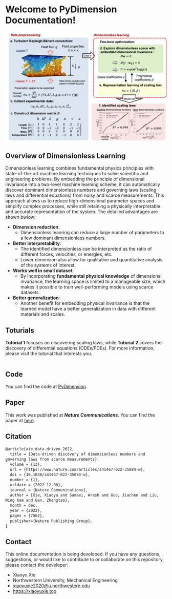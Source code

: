 # Welcome to PyDimension Documentation!

![Schematic](images/schematic.png)

## Overview of Dimensionless Learning

Dimensionless learning combines fundamental physics principles with state-of-the-art machine learning techniques to solve scientific and engineering problems. By embedding the principle of dimensional invariance into a two-level machine learning scheme, it can automatically discover dominant dimensionless numbers and governing laws (scaling laws and differential equations) from noisy and scarce measurements. This approach allows us to reduce high-dimensional parameter spaces and simplify complex processes, while still retaining a physically interpretable and accurate representation of the system. The detailed advantages are shown bwlow:

- **Dimension reduction**: 
  - Dimensionless leanring can reduce a large number of parameters to a few dominant dimensionless numbers.
- **Better interpretability**: 
  - The identified dimensionless can be interpreted as the ratio of different forces, velocities, or energies, etc.
  - Lower dimension also allow for qualitative and quantitative analysis of the systems of interest. 
- **Works well in small dataset**: 
  - By incorporating **fundamental physical knowledge** of dimensional invariance, the learning space is limited to a manageable size, which makes it possible to train well-performing models using scarce datasets.
- **Better generalization**:
  - Another benefit for embedding physical invariance is that the learned model have a better generalization in data with different materials and scales.

## Toturials
**Tutorial 1** focuses on discovering scaling laws, while **Tutorial 2** covers the discovery of differential equations (ODEs/PDEs). For more information, please visit the tutorial that interests you.

```{tableofcontents}
```

## Code
You can find the code at [PyDimension](https://github.com/xiaoyuxie-vico/PyDimension).

## Paper

This work was published at ***Nature Communications***. You can find the paper at [here](https://www.nature.com/articles/s41467-022-35084-w#Sec2).

## Citation
```
@article{xie_data-driven_2022,
  title = {Data-driven discovery of dimensionless numbers and governing laws from scarce measurements},
  volume = {13},
  url = {https://www.nature.com/articles/s41467-022-35084-w},
  doi = {10.1038/s41467-022-35084-w},
  number = {1},
  urldate = {2022-12-08},
  journal = {Nature Communications},
  author = {Xie, Xiaoyu and Samaei, Arash and Guo, Jiachen and Liu, Wing Kam and Gan, Zhengtao},
  month = dec,
  year = {2022},
  pages = {7562},
  publisher={Nature Publishing Group}，
}
```

## Contact

This online documentation is being developed. If you have any questions, suggestions, or would like to contribute to or collaborate on this repository, please contact the developer:
- Xiaoyu Xie
- Northwestern University, Mechanical Engineering
- xiaoyuxie2020@u.northwestern.edu
- https://xiaoyuxie.top
